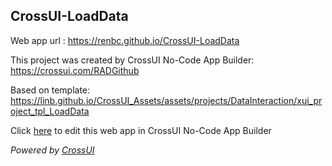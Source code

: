 ## CrossUI-LoadData
Web app url : https://renbc.github.io/CrossUI-LoadData

This project was created by CrossUI No-Code App Builder: https://crossui.com/RADGithub

Based on template: https://linb.github.io/CrossUI_Assets/assets/projects/DataInteraction/xui_project_tpl_LoadData

Click [here](https://crossui.com/RADGithub/#!from=github&owner=renbc&repo=CrossUI-LoadData) to edit this web app in CrossUI No-Code App Builder

<i>Powered by [CrossUI](https://crossui.com)</i>
